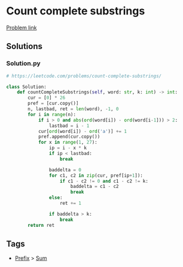# Count complete substrings

[Problem link](https://leetcode.com/problems/count-complete-substrings/)

## Solutions


### Solution.py
```py
# https://leetcode.com/problems/count-complete-substrings/

class Solution:
    def countCompleteSubstrings(self, word: str, k: int) -> int:
        cur = [0] * 26
        pref = [cur.copy()]
        n, lastbad, ret = len(word), -1, 0
        for i in range(n):
            if i > 0 and abs(ord(word[i]) - ord(word[i-1])) > 2:
                lastbad = i - 1
            cur[ord(word[i]) - ord('a')] += 1
            pref.append(cur.copy())
            for x in range(1, 27):
                ip = i - x * k
                if ip < lastbad:
                    break

                baddelta = 0
                for c1, c2 in zip(cur, pref[ip+1]):
                    if c1 - c2 != 0 and c1 - c2 != k:
                        baddelta = c1 - c2
                        break
                else:
                    ret += 1

                if baddelta > k:
                    break
        return ret
```
## Tags

* [Prefix](/README.md#Prefix) > [Sum](/README.md#Prefix-Sum)
